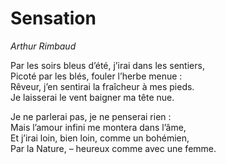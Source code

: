 # Sensation

*Arthur Rimbaud*

Par les soirs bleus d’été, j’irai dans les sentiers,<br>
Picoté par les blés, fouler l’herbe menue :<br>
Rêveur, j’en sentirai la fraîcheur à mes pieds.<br>
Je laisserai le vent baigner ma tête nue.<br>

Je ne parlerai pas, je ne penserai rien :<br>
Mais l’amour infini me montera dans l’âme,<br>
Et j’irai loin, bien loin, comme un bohémien,<br>
Par la Nature, – heureux comme avec une femme.<br>
